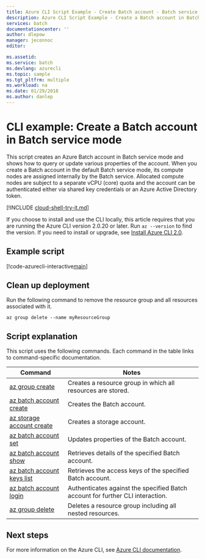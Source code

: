 ```yaml
---
title: Azure CLI Script Example - Create Batch account - Batch service | Microsoft Docs
description: Azure CLI Script Example - Create a Batch account in Batch service mode
services: batch
documentationcenter: ''
author: dlepow
manager: jeconnoc
editor: 

ms.assetid:
ms.service: batch
ms.devlang: azurecli
ms.topic: sample
ms.tgt_pltfrm: multiple
ms.workload: na
ms.date: 01/29/2018
ms.author: danlep
---
```


# CLI example: Create a Batch account in Batch service mode

This script creates an Azure Batch account in Batch service mode and shows how to query or update various properties of the account. When you create a Batch account in the default Batch service mode, its compute nodes are assigned internally by the Batch
service. Allocated compute nodes are subject to a separate vCPU (core) quota and the account can be 
authenticated either via shared key credentials or an Azure Active Directory token.

[!INCLUDE [cloud-shell-try-it.md](../../../includes/cloud-shell-try-it.md)]

If you choose to install and use the CLI locally, this article requires that you are running the Azure CLI version 2.0.20 or later. Run `az --version` to find the version. If you need to install or upgrade, see [Install Azure CLI 2.0](/cli/azure/install-azure-cli). 

## Example script

[!code-azurecli-interactive[main](../../../cli_scripts/batch/create-account/create-account.sh "Create Account")]

## Clean up deployment

Run the following command to remove the
resource group and all resources associated with it.

```azurecli-interactive
az group delete --name myResourceGroup
```

## Script explanation

This script uses the following commands. Each command in the table links to command-specific documentation.

| Command | Notes |
|---|---|
| [az group create](/cli/azure/group#az-group-create) | Creates a resource group in which all resources are stored. |
| [az batch account create](/cli/azure/batch/account#az-batch-account-create) | Creates the Batch account. |
| [az storage account create](/cli/azure/storage/account#az-storage-account-create) | Creates a storage account. |
| [az batch account set](/cli/azure/batch/account#az-batch-account-set) | Updates properties of the Batch account.  |
| [az batch account show](/cli/azure/batch/account#az-batch-account-show) | Retrieves details of the specified Batch account.  |
| [az batch account keys list](/cli/azure/batch/account/keys#az-batch-account-keys-list) | Retrieves the access keys of the specified Batch account.  |
| [az batch account login](/cli/azure/batch/account#az-batch-account-login) | Authenticates against the specified Batch account for further CLI interaction.  |
| [az group delete](/cli/azure/group#az-group-delete) | Deletes a resource group including all nested resources. |

## Next steps

For more information on the Azure CLI, see [Azure CLI documentation](/cli/azure).

